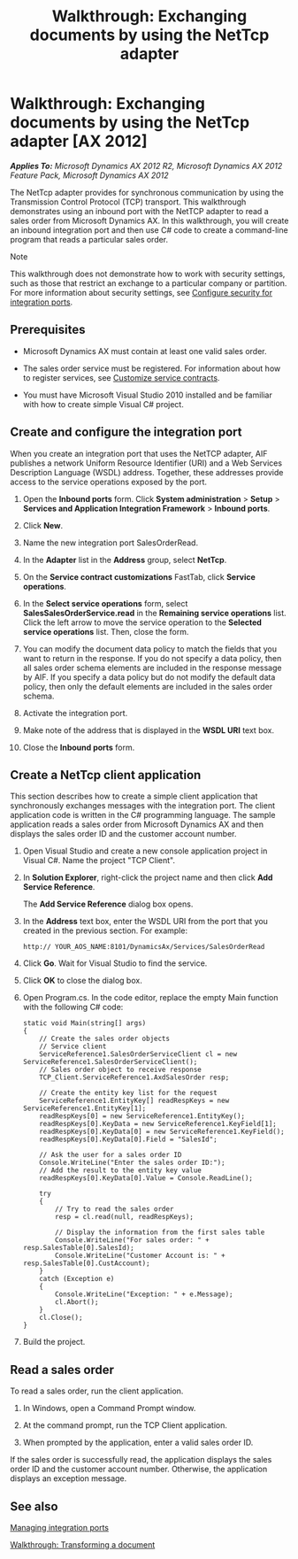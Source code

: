 ﻿---
title: 'Walkthrough: Exchanging documents by using the NetTcp adapter'
TOCTitle: 'Walkthrough: Exchanging documents by using the NetTcp adapter'
ms:assetid: 17efbc86-f582-4a07-8c7b-a028759956b0
ms:mtpsurl: https://technet.microsoft.com/en-us/library/Hh352231(v=AX.60)
ms:contentKeyID: 36687856
ms.date: 04/17/2013
mtps_version: v=AX.60
---

# Walkthrough: Exchanging documents by using the NetTcp adapter [AX 2012]


_**Applies To:** Microsoft Dynamics AX 2012 R2, Microsoft Dynamics AX 2012 Feature Pack, Microsoft Dynamics AX 2012_

The NetTcp adapter provides for synchronous communication by using the Transmission Control Protocol (TCP) transport. This walkthrough demonstrates using an inbound port with the NetTCP adapter to read a sales order from Microsoft Dynamics AX. In this walkthrough, you will create an inbound integration port and then use C\# code to create a command-line program that reads a particular sales order.


> [!NOTE]
> <P>This walkthrough does not demonstrate how to work with security settings, such as those that restrict an exchange to a particular company or partition. For more information about security settings, see <A href="configure-security-for-integration-ports.md">Configure security for integration ports</A>.</P>



## Prerequisites

  - Microsoft Dynamics AX must contain at least one valid sales order.

  - The sales order service must be registered. For information about how to register services, see [Customize service contracts](customize-service-contracts.md).

  - You must have Microsoft Visual Studio 2010 installed and be familiar with how to create simple Visual C\# project.

## Create and configure the integration port

When you create an integration port that uses the NetTCP adapter, AIF publishes a network Uniform Resource Identifier (URI) and a Web Services Description Language (WSDL) address. Together, these addresses provide access to the service operations exposed by the port.

1.  Open the **Inbound ports** form. Click **System administration** \> **Setup** \> **Services and Application Integration Framework** \> **Inbound ports**.

2.  Click **New**.

3.  Name the new integration port SalesOrderRead.

4.  In the **Adapter** list in the **Address** group, select **NetTcp**.

5.  On the **Service contract customizations** FastTab, click **Service operations**.

6.  In the **Select service operations** form, select **SalesSalesOrderService.read** in the **Remaining service operations** list. Click the left arrow to move the service operation to the **Selected service operations** list. Then, close the form.

7.  You can modify the document data policy to match the fields that you want to return in the response. If you do not specify a data policy, then all sales order schema elements are included in the response message by AIF. If you specify a data policy but do not modify the default data policy, then only the default elements are included in the sales order schema.

8.  Activate the integration port.

9.  Make note of the address that is displayed in the **WSDL URI** text box.

10. Close the **Inbound ports** form.

## Create a NetTcp client application

This section describes how to create a simple client application that synchronously exchanges messages with the integration port. The client application code is written in the C\# programming language. The sample application reads a sales order from Microsoft Dynamics AX and then displays the sales order ID and the customer account number.

1.  Open Visual Studio and create a new console application project in Visual C\#. Name the project "TCP Client".

2.  In **Solution Explorer**, right-click the project name and then click **Add Service Reference**.
    
    The **Add Service Reference** dialog box opens.

3.  In the **Address** text box, enter the WSDL URI from the port that you created in the previous section. For example:
    
        http:// YOUR_AOS_NAME:8101/DynamicsAx/Services/SalesOrderRead

4.  Click **Go**. Wait for Visual Studio to find the service.

5.  Click **OK** to close the dialog box.

6.  Open Program.cs. In the code editor, replace the empty Main function with the following C\# code:
    
        static void Main(string[] args)
        {
            // Create the sales order objects
            // Service client
            ServiceReference1.SalesOrderServiceClient cl = new ServiceReference1.SalesOrderServiceClient();
            // Sales order object to receive response
            TCP_Client.ServiceReference1.AxdSalesOrder resp;
        
            // Create the entity key list for the request
            ServiceReference1.EntityKey[] readRespKeys = new ServiceReference1.EntityKey[1];
            readRespKeys[0] = new ServiceReference1.EntityKey();
            readRespKeys[0].KeyData = new ServiceReference1.KeyField[1];
            readRespKeys[0].KeyData[0] = new ServiceReference1.KeyField();
            readRespKeys[0].KeyData[0].Field = "SalesId";
        
            // Ask the user for a sales order ID
            Console.WriteLine("Enter the sales order ID:");
            // Add the result to the entity key value
            readRespKeys[0].KeyData[0].Value = Console.ReadLine();
        
            try
            {
                // Try to read the sales order
                resp = cl.read(null, readRespKeys);
        
                // Display the information from the first sales table
                Console.WriteLine("For sales order: " + resp.SalesTable[0].SalesId);
                Console.WriteLine("Customer Account is: " + resp.SalesTable[0].CustAccount);
            }
            catch (Exception e)
            {
                Console.WriteLine("Exception: " + e.Message);
                cl.Abort();
            }            
            cl.Close();
        }

7.  Build the project.

## Read a sales order

To read a sales order, run the client application.

1.  In Windows, open a Command Prompt window.

2.  At the command prompt, run the TCP Client application.

3.  When prompted by the application, enter a valid sales order ID.

If the sales order is successfully read, the application displays the sales order ID and the customer account number. Otherwise, the application displays an exception message.

## See also

[Managing integration ports](managing-integration-ports.md)

[Walkthrough: Transforming a document](walkthrough-transforming-a-document.md)

